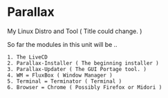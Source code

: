Parallax
========

My Linux Distro and Tool  ( Title could change. )

So far the modules in this unit will be ..

	1. The LiveCD
	2. Parallax-Installer ( The beginning installer )
	3. Parallax-Updater ( The GUI Portage tool. )
	4. WM = FluxBox ( Window Manager )
	5. Terminal = Terminator ( Terminal )
	6. Browser = Chrome ( Possibly Firefox or Midori )